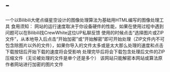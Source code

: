 # -
一个以Bilibili大佬点缀星空设计的图像处理算法为基础用HTML编写的图像处理工具
食用须知：
网站的运行速度取决于你设备硬件的性能，如果在使用过程中遇到问题可以在Bilibili找CrewWhite这位UP私聊反馈
使用的时候点击“选择图片或ZIP文件”，从本地导入后点击“开始加密”或“开始解密”即可开始处理（ZIP文件内不可包含除图片以外的文件），如果你导入的文件太多或是太大那么处理的速度和点击下载按钮后开始下载的速度将会受影响
处理完毕后将会下载包含处理后文件的ZIP压缩文件（无论被处理的文件是单个还是多个）
该网站只能解密本网站或算法原作者网站进行加密的图片文件
